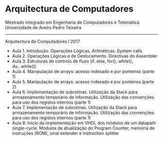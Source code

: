# Arquitectura de Computadores
Mestrado Integrado em Engenharia de Computadores e Telemática
Universidade de Aveiro
Pedro Teixeira

----------------
Arquitectura de Computadores I 2017
  - Aula 1. Introdução. Operações Lógicas, Aritméticas. System calls
  - Aula 2. Operações Lógicas e de Deslocamento. Directivas do Assembler
  - Aula 3. Estruturas de controlo de fluxo (if..else, for(), while(), do...while())
  - Aula 4. Manipulação de arrays: acesso indexado e por ponteiros (parte 1)
  - Aula 5. Manipulação de arrays: acesso indexado e por ponteiros (parte 2)
  - Aula 6. Implementação de subrotinas. Utilização da Stack para armazenamento temporário de informação. Utilização das convenções para uso dos registos internos (parte 1)
  - Aula 7. Implementação de subrotinas. Utilização da Stack para armazenamento temporário de informação. Utilização das convenções para uso dos registos internos (parte 1)
  - Aula 8: Início da implementação em VHDL dos módulos de um datapath single-cycle. Módulos de atualização do Program Counter, memória de instruções (ROM), sinal extender e instruction splitter
